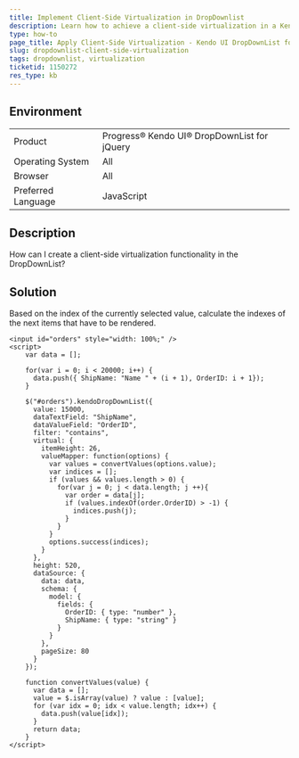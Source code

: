 ```yaml
---
title: Implement Client-Side Virtualization in DropDownlist
description: Learn how to achieve a client-side virtualization in a Kendo UI DropDownlist.
type: how-to
page_title: Apply Client-Side Virtualization - Kendo UI DropDownList for jQuery
slug: dropdownlist-client-side-virtualization
tags: dropdownlist, virtualization
ticketid: 1150272  
res_type: kb
---
```


## Environment

<table>
 <tr>
  <td>Product</td>
  <td>Progress® Kendo UI® DropDownList for jQuery</td>
 </tr>
 <tr>
  <td>Operating System</td>
  <td>All</td>
 </tr>
 <tr>
  <td>Browser</td>
  <td>All</td>
 </tr>
 <tr>
  <td>Preferred Language</td>
  <td>JavaScript</td>
 </tr>
</table>

## Description

How can I create a client-side virtualization functionality in the DropDownList?

## Solution

Based on the index of the currently selected value, calculate the indexes of the next items that have to be rendered.

```dojo
<input id="orders" style="width: 100%;" />
<script>
    var data = [];

    for(var i = 0; i < 20000; i++) {
      data.push({ ShipName: "Name " + (i + 1), OrderID: i + 1});
    }       

    $("#orders").kendoDropDownList({
      value: 15000,         
      dataTextField: "ShipName",
      dataValueField: "OrderID",
      filter: "contains",
      virtual: {
        itemHeight: 26,
        valueMapper: function(options) {
          var values = convertValues(options.value);
          var indices = [];
          if (values && values.length > 0) {
            for(var j = 0; j < data.length; j ++){
              var order = data[j];
              if (values.indexOf(order.OrderID) > -1) {
                indices.push(j);
              }
            }
          }
          options.success(indices);
        }
      },
      height: 520,
      dataSource: {
        data: data,
        schema: {
          model: {
            fields: {
              OrderID: { type: "number" },
              ShipName: { type: "string" }
            }
          }
        },
        pageSize: 80
      }
    });

    function convertValues(value) {
      var data = [];
      value = $.isArray(value) ? value : [value];
      for (var idx = 0; idx < value.length; idx++) {
        data.push(value[idx]);
      }
      return data;
    }  
</script>
```

